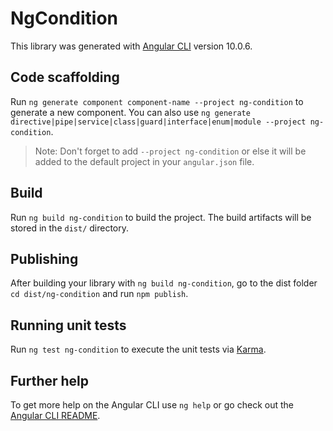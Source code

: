 # NgCondition

This library was generated with [Angular CLI](https://github.com/angular/angular-cli) version 10.0.6.

## Code scaffolding

Run `ng generate component component-name --project ng-condition` to generate a new component. You can also use `ng generate directive|pipe|service|class|guard|interface|enum|module --project ng-condition`.
> Note: Don't forget to add `--project ng-condition` or else it will be added to the default project in your `angular.json` file. 

## Build

Run `ng build ng-condition` to build the project. The build artifacts will be stored in the `dist/` directory.

## Publishing

After building your library with `ng build ng-condition`, go to the dist folder `cd dist/ng-condition` and run `npm publish`.

## Running unit tests

Run `ng test ng-condition` to execute the unit tests via [Karma](https://karma-runner.github.io).

## Further help

To get more help on the Angular CLI use `ng help` or go check out the [Angular CLI README](https://github.com/angular/angular-cli/blob/master/README.md).
